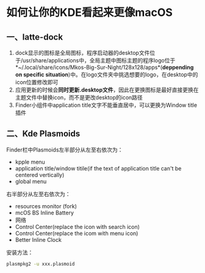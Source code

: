 # 如何让你的KDE看起来更像macOS

## 一、latte-dock

1. dock显示的图标是全局图标，程序启动器的desktop文件位于/usr/share/applications中，全局主题中图标主题的程序logo位于*~/.local/share/icons/Mkos-Big-Sur-Night/128x128/apps*(**deppending on specific situation**)中。在logo文件夹中挑选想要的logo，在desktop中的icon位置修改即可
2. 应用更新的时候会**同时更新.desktop文件**，因此在更换图标是最好直接更换在主题文件中替换icon，而不是更改desktop的icon路径
3. Finder小组件中application title文字不能垂直居中，可以更换为Window title插件

## 二、Kde Plasmoids

Finder栏中Plasmoids左半部分从左至右依次为：

- kpple menu
- application title/window titile(if the text of application title can't be centered vertically)
- global menu

右半部分从左至右依次为：

- resources monitor  (fork)
- mcOS BS Inline Battery
- 网络
- Control Center(replace the icon with search icon)
- Control Center(replace the icom with menu icon)
- Better Inline Clock

安装方法：

```bash
plasmpkg2 -u xxx.plasmoid
```

